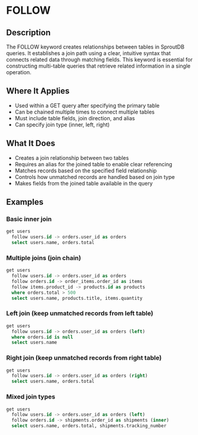 # FOLLOW

## Description

The FOLLOW keyword creates relationships between tables in SproutDB queries. It establishes a join path using a clear, intuitive syntax that connects related data through matching fields. This keyword is essential for constructing multi-table queries that retrieve related information in a single operation.

## Where It Applies

- Used within a GET query after specifying the primary table
- Can be chained multiple times to connect multiple tables
- Must include table fields, join direction, and alias
- Can specify join type (inner, left, right)

## What It Does

- Creates a join relationship between two tables
- Requires an alias for the joined table to enable clear referencing
- Matches records based on the specified field relationship
- Controls how unmatched records are handled based on join type
- Makes fields from the joined table available in the query

## Examples

### Basic inner join

```sql
get users 
  follow users.id -> orders.user_id as orders
  select users.name, orders.total
```

### Multiple joins (join chain)

```sql
get users 
  follow users.id -> orders.user_id as orders
  follow orders.id -> order_items.order_id as items
  follow items.product_id -> products.id as products
  where orders.total > 500
  select users.name, products.title, items.quantity
```

### Left join (keep unmatched records from left table)

```sql
get users 
  follow users.id -> orders.user_id as orders (left)
  where orders.id is null
  select users.name
```

### Right join (keep unmatched records from right table)

```sql
get users 
  follow users.id -> orders.user_id as orders (right)
  select users.name, orders.total
```

### Mixed join types

```sql
get users 
  follow users.id -> orders.user_id as orders (left)
  follow orders.id -> shipments.order_id as shipments (inner)
  select users.name, orders.total, shipments.tracking_number
```
